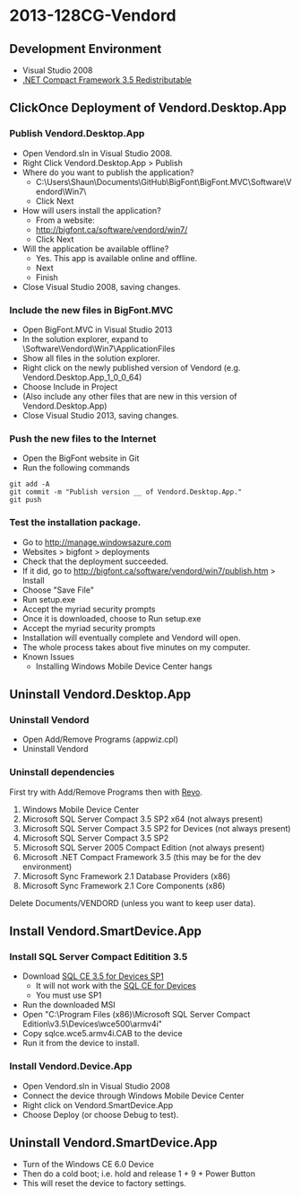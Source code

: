 # 2013-128CG-Vendord

## Development Environment

- Visual Studio 2008
- [.NET Compact Framework 3.5 Redistributable]

## ClickOnce Deployment of Vendord.Desktop.App

### Publish Vendord.Desktop.App

- Open Vendord.sln in Visual Studio 2008.
- Right Click Vendord.Desktop.App > Publish
- Where do you want to publish the application?
	- C:\Users\Shaun\Documents\GitHub\BigFont\BigFont.MVC\Software\Vendord\Win7\
	- Click Next
- How will users install the application? 
	- From a website: 
	- http://bigfont.ca/software/vendord/win7/
	- Click Next
- Will the application be available offline?
	- Yes. This app is available online and offline.
	- Next   
	- Finish
- Close Visual Studio 2008, saving changes.

### Include the new files in BigFont.MVC

- Open BigFont.MVC in Visual Studio 2013
- In the solution explorer, expand to \Software\Vendord\Win7\ApplicationFiles
- Show all files in the solution explorer.
- Right click on the newly published version of Vendord (e.g. Vendord.Desktop.App_1_0_0_64) 
- Choose Include in Project
- (Also include any other files that are new in this version of Vendord.Desktop.App)
- Close Visual Studio 2013, saving changes.

### Push the new files to the Internet

- Open the BigFont website in Git
- Run the following commands

```
git add -A
git commit -m "Publish version __ of Vendord.Desktop.App."
git push
```

### Test the installation package.

- Go to http://manage.windowsazure.com
- Websites > bigfont > deployments
- Check that the deployment succeeded.
- If it did, go to http://bigfont.ca/software/vendord/win7/publish.htm > Install
- Choose "Save File"
- Run setup.exe
- Accept the myriad security prompts
- Once it is downloaded, choose to Run setup.exe
- Accept the myriad security prompts
- Installation will eventually complete and Vendord will open.
- The whole process takes about five minutes on my computer.
- Known Issues
    - Installing Windows Mobile Device Center hangs    

## Uninstall Vendord.Desktop.App

### Uninstall Vendord

- Open Add/Remove Programs (appwiz.cpl)
- Uninstall Vendord

### Uninstall dependencies

First try with Add/Remove Programs then with [Revo].

1. Windows Mobile Device Center
1. Microsoft SQL Server Compact 3.5 SP2 x64 (not always present)
1. Microsoft SQL Server Compact 3.5 SP2 for Devices (not always present)
1. Microsoft SQL Server Compact 3.5 SP2
1. Microsoft SQL Server 2005 Compact Edition (not always present)
1. Microsoft .NET Compact Framework 3.5 (this may be for the dev environment)
1. Microsoft Sync Framework 2.1 Database Providers (x86)
1. Microsoft Sync Framework 2.1 Core Components (x86)

Delete Documents/VENDORD (unless you want to keep user data).

## Install Vendord.SmartDevice.App

### Install SQL Server Compact Editition 3.5

- Download [SQL CE 3.5 for Devices SP1]
    - It will not work with the [SQL CE for Devices]
    - You must use SP1
- Run the downloaded MSI
- Open "C:\Program Files (x86)\Microsoft SQL Server Compact Edition\v3.5\Devices\wce500\armv4i\"
- Copy sqlce.wce5.armv4i.CAB to the device
- Run it from the device to install.

### Install Vendord.Device.App

- Open Vendord.sln in Visual Studio 2008
- Connect the device through Windows Mobile Device Center
- Right click on Vendord.SmartDevice.App
- Choose Deploy (or choose Debug to test).

## Uninstall Vendord.SmartDevice.App

- Turn of the Windows CE 6.0 Device
- Then do a cold boot; i.e. hold and release 1 + 9 + Power Button
- This will reset the device to factory settings.

<!-- Links -->

[.NET Compact Framework 3.5 Redistributable]:
http://www.microsoft.com/en-ca/download/details.aspx?id=65

[Revo]:
http://www.revouninstaller.com/

[SQL CE for Devices]:
http://www.microsoft.com/en-ca/download/details.aspx?id=12264

[SQL CE 3.5 for Devices SP1]:
http://www.microsoft.com/en-us/download/details.aspx?id=17020